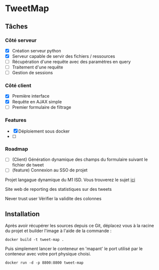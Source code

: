 # TweetMap

## Tâches 
### Côté serveur
- [x] Création serveur python 
- [x] Serveur capable de servir des fichiers / ressources
- [ ] Récupération d'une requête avec des paramètres en query
- [ ] Traitement d'une requête 
- [ ] Gestion de sessions 
### Côté client 
- [x] Première interface
- [x] Requête en AJAX simple
- [ ] Premier formulaire de filtrage
### Features
- [x] Déploiement sous docker
- [ ] 
### Roadmap
- [ ] (Client) Génération dynamique des champs du formulaire suivant le fichier de tweet
- [ ] (feature) Connexion au SSO de projet 

Projet langague dynamique du M1 ISD. Vous trouverez le sujet [ici](https://lri.fr/~kn)

Site web de reporting des statistiques sur des tweets

Never trust user
Vérifier la validite des colonnes

## Installation
Après avoir récupérer les sources depuis ce Git, déplacez vous à la racine du projet et builder l'image à l'aide de la commande :
```
docker build -t tweet-map .
```
Puis simplement lancer le conteneur en 'mapant' le port utilisé par le conteneur avec votre port physique choisi.
```
docker run -d -p 8800:8800 tweet-map 
```